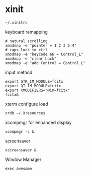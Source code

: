# xinit

`~/.xinitrc`

keyboard remapping

```
# natural scrolling
xmodmap -e "pointer = 1 2 3 5 4"
# caps_lock to ctrl
xmodmap -e "keycode 66 = Control_L"
xmodmap -e "clear Lock"
xmodmap -e "add Control = Control_L"
```

input method

```
export GTK_IM_MODULE=fcitx
export QT_IM_MODULE=fcitx
export XMODIFIERS="@im=fcitx"
fcitx&
```

xterm configure load

```
xrdb ~/.Xresources
```

xcompmgr for enhanced display

```
xcompmgr -c &
```

screensaver

```
xscreensaver &
```

Window Manager

```
exec awesome
```
